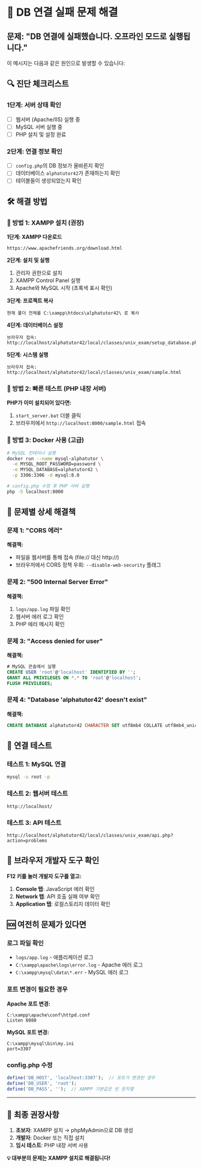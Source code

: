 # 🚨 DB 연결 실패 문제 해결

## 문제: "DB 연결에 실패했습니다. 오프라인 모드로 실행됩니다."

이 메시지는 다음과 같은 원인으로 발생할 수 있습니다:

## 🔍 진단 체크리스트

### 1단계: 서버 상태 확인
- [ ] 웹서버 (Apache/IIS) 실행 중
- [ ] MySQL 서버 실행 중
- [ ] PHP 설치 및 설정 완료

### 2단계: 연결 정보 확인
- [ ] `config.php`의 DB 정보가 올바른지 확인
- [ ] 데이터베이스 `alphatutor42`가 존재하는지 확인
- [ ] 테이블들이 생성되었는지 확인

## 🛠️ 해결 방법

### 🎯 방법 1: XAMPP 설치 (권장)

**1단계: XAMPP 다운로드**
```
https://www.apachefriends.org/download.html
```

**2단계: 설치 및 실행**
1. 관리자 권한으로 설치
2. XAMPP Control Panel 실행
3. Apache와 MySQL 시작 (초록색 표시 확인)

**3단계: 프로젝트 복사**
```
현재 폴더 전체를 C:\xampp\htdocs\alphatutor42\ 로 복사
```

**4단계: 데이터베이스 설정**
```
브라우저 접속: http://localhost/alphatutor42/local/classes/univ_exam/setup_database.php
```

**5단계: 시스템 실행**
```
브라우저 접속: http://localhost/alphatutor42/local/classes/univ_exam/sample.html
```

### 🎯 방법 2: 빠른 테스트 (PHP 내장 서버)

**PHP가 이미 설치되어 있다면:**
1. `start_server.bat` 더블 클릭
2. 브라우저에서 `http://localhost:8000/sample.html` 접속

### 🎯 방법 3: Docker 사용 (고급)

```bash
# MySQL 컨테이너 실행
docker run --name mysql-alphatutor \
  -e MYSQL_ROOT_PASSWORD=password \
  -e MYSQL_DATABASE=alphatutor42 \
  -p 3306:3306 -d mysql:8.0

# config.php 수정 후 PHP 서버 실행
php -S localhost:8000
```

## 🔧 문제별 상세 해결책

### 문제 1: "CORS 에러"
**해결책:**
- 파일을 웹서버를 통해 접속 (file:// 대신 http://)
- 브라우저에서 CORS 정책 우회: `--disable-web-security` 플래그

### 문제 2: "500 Internal Server Error"
**해결책:**
1. `logs/app.log` 파일 확인
2. 웹서버 에러 로그 확인
3. PHP 에러 메시지 확인

### 문제 3: "Access denied for user"
**해결책:**
```sql
# MySQL 콘솔에서 실행
CREATE USER 'root'@'localhost' IDENTIFIED BY '';
GRANT ALL PRIVILEGES ON *.* TO 'root'@'localhost';
FLUSH PRIVILEGES;
```

### 문제 4: "Database 'alphatutor42' doesn't exist"
**해결책:**
```sql
CREATE DATABASE alphatutor42 CHARACTER SET utf8mb4 COLLATE utf8mb4_unicode_ci;
```

## 🧪 연결 테스트

### 테스트 1: MySQL 연결
```bash
mysql -u root -p
```

### 테스트 2: 웹서버 테스트
```
http://localhost/
```

### 테스트 3: API 테스트
```
http://localhost/alphatutor42/local/classes/univ_exam/api.php?action=problems
```

## 📱 브라우저 개발자 도구 확인

**F12 키를 눌러 개발자 도구를 열고:**
1. **Console 탭**: JavaScript 에러 확인
2. **Network 탭**: API 호출 실패 여부 확인
3. **Application 탭**: 로컬스토리지 데이터 확인

## 🆘 여전히 문제가 있다면

### 로그 파일 확인
- `logs/app.log` - 애플리케이션 로그
- `C:\xampp\apache\logs\error.log` - Apache 에러 로그
- `C:\xampp\mysql\data\*.err` - MySQL 에러 로그

### 포트 변경이 필요한 경우
**Apache 포트 변경:**
```
C:\xampp\apache\conf\httpd.conf
Listen 8080
```

**MySQL 포트 변경:**
```
C:\xampp\mysql\bin\my.ini
port=3307
```

### config.php 수정
```php
define('DB_HOST', 'localhost:3307');  // 포트가 변경된 경우
define('DB_USER', 'root');
define('DB_PASS', '');  // XAMPP 기본값은 빈 문자열
```

---

## 🎯 최종 권장사항

1. **초보자**: XAMPP 설치 → phpMyAdmin으로 DB 생성
2. **개발자**: Docker 또는 직접 설치
3. **임시 테스트**: PHP 내장 서버 사용

**💡 대부분의 문제는 XAMPP 설치로 해결됩니다!** 